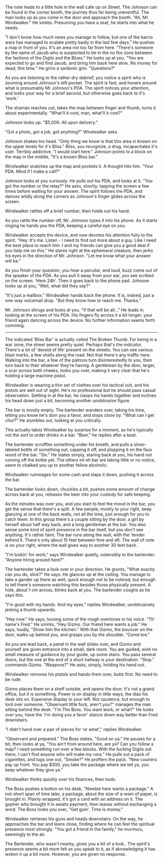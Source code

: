 The note leads to a little hole in the wall cafe up on Street. The Johnson can be found in the corner booth, the journey thus far being uneventful. The man looks up as you come in the door and approach the booth. "Ah, Mr. Windwalker." He smiles. Presuming you have a seat, he starts into what he needs.

"I don't know how much news you manage to follow, but one of the barrio wars has managed to ecalate pretty badly in the last few days." He pushes a map in front of you. It's an area not too far from here. "There's someone by the name of Jacob who is suspected to be in the no fire zone between the factions of the Digits and the Blues." He looks up at you, "You are expected to go and find Jacob, and bring him back here alive. No money for dead, this time." He grins a sardonic grin. "Questions?"

As you are listening to the rather dry debrief, you notice a spirit who is zooming around Johnson's left pocket. The spirit is fast, and hovers around what is presumably Mr Johnson's PDA. The spirit notices your attention, and looks your way for a brief second, but otherwise goes back to it's 'work.'

The shaman reaches out, takes the map between finger and thumb, turns it about experimentally. "What'll it cost, man, what'll it cost?"

Johnson looks up. "$5,000. All upon delivery."

"Got a photo, got a job, got anything?" Windwalker asks.

Johnson shakes his head. "Only thing we know is that this area in known on the upper levels for it's Bliss." Bliss, you recognize, a drug. Incapacitates it's user. Terribly addictive. "I would start here." Johnson points to a block on the map in the middle, "It's a known Bliss bar."

Windwalker snatches up the map and pockets it. A thought hits him. "Your PDA. Mind if I make a call?"

Johnson looks at you curiously. He pulls out his PDA, and looks at it. "You got the number or the relay?" He asks, shortly, tapping the screen a few times before waiting for your answer. The spirit follows the PDA, and dances wildly along the corners as Johnson's finger glides across the screen.

Windwalker rattles off a brief number, then holds out his hand.

As you rattle the number off, Mr. Johnson types it into his phone. As it starts ringing he hands you the PDA, keeping a careful eye on you.

Windwalker accepts the device, and now devotes his attention fully to the spirit. "Hey. It's me. Listen - I need to find out more about a guy. Like I need the best place to reach him. I and my friends can give you a good deal if you help me on this." He stares right at the ephemeral creature, then jerks his eyes in the direction of Mr. Johnson. "Let me know what your answer will be."

As you finish your question, you hear a peculiar, and loud, buzz come out of the speaker of the PDA. As you pull it away from your ear, you see scribed on the screen. 'Here 24h'. Then it goes back to the phone pad. Johnson looks up at you, "Well, what did they say?"

"It's just a mailbox." Windwalker hands back the phone. It is, indeed, just a one-way voicemail drop. "But they know how to reach me. Thanks."

Mr. Johnson shrugs and looks at you. "If that will be all..." He leads in, looking at the screen of his PDA. His fingers fly across it a bit longer, your friend again dancing across the device. No further information seems forth comming.

---

The indicated 'Bliss Bar' is actually called The Broken Thumb. For being in a war zone, the street seems pretty quiet. Perhaps that's the indicator. There's a lot of 'devoid of life' present on the streets. You can see various blast marks, a few shells along the road. Not that there's any traffic here. Walking into the bar, a few of the patrons turn disinterestedly to you, then turn back to their whatever they're having. A gentleman by the door, larger, a scar across both cheeks, looks you over, making it very clear that he's holding a large machine pistol.

Windwalker is wearing a thin set of clothes over his tactical suit, and his pistols are well out of sight. He's no professional but he should pass casual observation. Settling in at the bar, he clasps his hands together and inclines his head down just a bit, becoming another unobtrusive figure.

The bar is mostly empty. The bartender wanders over, taking his time, letting you know he's doin you a favor, and stops close by. "What can I get chur?" He stumbles out, looking at you critically.

This actually takes Windwalker by surprise for a moment, as he's typically not the sort to order drinks in a bar. "Beer," he replies after a beat.

The bartender scruffles something under his breath, and pulls a silver-labeled bottle of something out, capping it off, and plopping it on the faux wood of the bar. "Six." He states simply, staring back at you, his hand not coming off the bottle yet. The others int eh bar are taking little or no notice, seem to chalked you up to another fellow alcoholic.

Windwalker rummages for some cash and slaps it down, pushing it across the bar.

The bartender looks down, chuckles a bit, pushes some amount of change across back at you, releases the beer into your custody for safe keeping.

As the minutes was over you, and you start to feel the mood in the bar, you get the sense that there's a split. A few people, mostly to your right, keep glancing at one of the back walls, not all the time, just enough for you to catch them. In this group there's a couple sitting by the door, a girl by herself about half way back, and a long gentleman at the bar. You also sense some kind of spirit presence in the bar itself, but you don't see anything. It's rather faint. The bar runs along the wall, with the 'tender behind it. There's only about 15 feet between fore and aft. The wall of note is on your right, where the wall gives way to another 30 feet back.

"I'm lookin' for work," says Windwalker quietly, ostensibly to the bartender. "Anyone hiring around here?"

The bartender takes a look over in your direction. He grunts, "What exactly can you do, slick?" He says. He glances up at the ceiling. You manage to take a gander up there as well, quick enough not to be noticed, but enough to tell there's someone watching this besides those physically present. A hole, about 1 cm across, blinks back at you. The bartender coughs as he says this.

"I'm good with my hands. And my eyes," replies Windwalker, unobtrusively jerking a thumb upwards.

"Hey now." He says, loosing some of the rough overtones in his voice. "Th' name's Fred." He smirks, "Hey Gizmo. Our friend here wants a job." He says, loudly, "Show him the kitchen." With that Gizmo, the bouncer on the door, walks up behind you, and grasps you by the shoulder. "Come'ere."

As you are lead back, a panel in the wall slides over, and Gizmo and yourself are given entrance into a small, dark room. You are guided, wish no small measure of guidance by your guide, up some stairs. You pass several doors, but the one at the end of a short hallway is your destination. "Stop." commands Gizmo. "Weapons?" He asks, simply, holding his hand out.

Windwalker removes his pistols and hands them over, butts first. No need to be rude.

Gizmo places them on a shelf outside, and opens the door. It's not a grand office, but it is something. Power is on display in little ways, the dias his desk sits on. Expensive display to your left. Not opulence, but enough to lord over someone. "Observant little fuck, aren't you?" manages the man sitting behind the desk. "I'm The Boss. You want work, or what?" He looks over you, have the 'I'm doing you a favor' stance down way better than Fred downstairs.

"I didn't hand over a pair of pieces for 'or what'," replies Windwalker.

"Observant and prepared." The Boss states, "Good on ya." He pauses for a bit, then looks at ya, "You ain't from around here, are ya? Can you follow a map? I need something run over a few blocks. With the fucking Digits out there, I can't find anyone who will make my runs." He pulls out a pack of cigarettes, and tugs one out, "Smoke?" He proffers the pack. "New couriers pay up front. You pay $300, you take the package where we tell ya, you keep whatever they give ya."

Windwalker thinks quickly over his finances, then nods.

The Boss pushes a button on his desk, "Newbie here wants a package." A not-short span of time later, a package, about the size of a ream of paper, is brought in. Plainly wrapped, it's got a card with an address on it. The gopher who brought it in awaits payment, then leaves without exchanging a word. The Boss looks you over, "Get goin'. Time is money."

Windwalker retrieves his guns and heads downstairs. On the way, he approaches the bar and leans close, finding where he can feel the spiritual presence most strongly. "You got a friend in the family," he murmurs, seemingly to the air.

The Bartender, who wasn't nearby, gives you a bit of a look.. The spirit's presence seems a bit more felt as you speak to it, as if aknowledging it has woken it up a bit more. However, you are given no response.